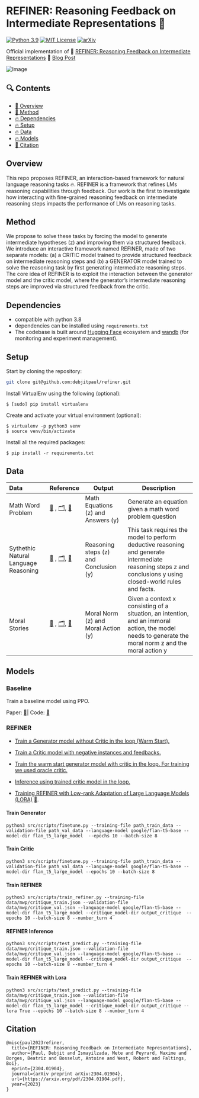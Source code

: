 # REFINER: Reasoning Feedback on Intermediate Representations :rocket: 

[![Python 3.9](https://img.shields.io/badge/python-3.9-blue.svg)](https://www.python.org/downloads/release/python-390/)
[![MIT License](https://img.shields.io/github/license/m43/focal-loss-against-heuristics)](LICENSE)
[![arXiv](https://img.shields.io/badge/arXiv-2304.01904-b31b1b.svg)](https://arxiv.org/pdf/2304.01904.pdf)


Official implementation of 📖 [REFINER: Reasoning Feedback on Intermediate Representations](https://arxiv.org/pdf/2304.01904.pdf) 🔗 [Blog Post](https://debjitpaul.github.io/refiner/)

![Image](https://github.com/debjitpaul/refiner/blob/main/data/Figure1-motivational_example.gif)

## 🔍 Contents

- [🌟 Overview](#overview)
- [🌟 Method](#method)
- [🔥 Dependencies](#dependencies)
- [🔥 Setup](#setup)
- [🔥 Data](#data)
- [🔥 Models](#models)
- [🚩 Citation ](#citation)

## Overview 

This repo proposes REFINER, an interaction-based framework for natural language reasoning tasks 🔥. REFINER is a framework that refines LMs reasoning capabilities through feedback. Our work is the first to investigate how interacting with fine-grained reasoning feedback on intermediate reasoning steps impacts the performance of LMs on reasoning tasks.

## Method 

We propose to solve these tasks by forcing the model to generate intermediate hypotheses (z) and improving them via structured feedback. We introduce an interactive framework named REFINER, made of two separate models: (a) a CRITIC model trained to provide structured feedback on intermediate reasoning steps and (b) a GENERATOR model trained to solve the reasoning task by first generating intermediate reasoning steps. The core idea of REFINER is to exploit the interaction between the generator model and the critic model, where the generator’s intermediate reasoning steps are improved via structured feedback from the critic. 

## Dependencies

- compatible with python 3.8
- dependencies can be installed using `requirements.txt`
- The codebase is built around [Hugging Face](https://huggingface.co/) ecosystem and [wandb](https://wandb.ai/site) (for monitoring and experiment management).

## Setup


Start by cloning the repository:

```bash
git clone git@github.com:debjitpaul/refiner.git
```


Install VirtualEnv using the following (optional):

```shell
$ [sudo] pip install virtualenv
```

Create and activate your virtual environment (optional):

```shell
$ virtualenv -p python3 venv
$ source venv/bin/activate
```

Install all the required packages:

```shell
$ pip install -r requirements.txt
```

## Data 

| Data                       | Reference                                                    | Output  | Description                                                  |
| :-------------------------- | ------------------------------------------------------------ | ------- | ------------------------------------------------------------ |
| Math Word Problem           | [📖](https://arxiv.org/pdf/2103.07191.pdf) , [🗂️](https://github.com/arkilpatel/SVAMP/tree/main/data/mawps-asdiv-a_svamp_without_questions), [🔗](https://github.com/arkilpatel/SVAMP) | Math Equations (z) and Answers (y) | Generate an equation given a math word problem question |
| Sythethic Natural Language Reasoning          | [📖](https://crfm-helm.readthedocs.io/en/latest/) , [🗂️](https://github.com/stanford-crfm/helm), [🔗](https://github.com/stanford-crfm/helm/tree/main/src/helm/benchmark/scenarios) | Reasoning steps (z) and Conclusion (y) | This task requires the model to perform deductive reasoning and generate intermediate reasoning steps z and conclusions y using closed-world rules and facts. |
| Moral Stories           | [📖](https://aclanthology.org/2021.emnlp-main.54.pdf) , [🗂️](https://tinyurl.com/moral-stories-data), [🔗](https://huggingface.co/datasets/demelin/moral_stories) | Moral Norm (z) and Moral Action (y) | Given a context x consisting of a situation, an intention, and an immoral action, the model needs to generate the moral norm z and the moral action y |

## Models

### Baseline
Train a baseline model using PPO.

Paper: [📖](https://arxiv.org/abs/2210.01241)| Code: [🔗](https://rl4lms.apps.allenai.org/)

### REFINER
* [Train a Generator model without Critic in the loop (Warm Start).](#train-generator)

* [Train a Critic model with negative instances and feedbacks.](#train-critic)

* [Train the warm start generator model with critic in the loop. For training we used oracle critic.](#train-refiner)

* [Inference using trained critic model in the loop.](#refiner-inference)

* [Training REFINER with Low-rank Adaptation of Large Language Models (LORA)](#train-refiner-with-lora) [📖](https://arxiv.org/pdf/2106.09685.pdf).
  

#### Train Generator

```
python3 src/scripts/finetune.py --training-file path_train_data --validation-file path_val_data --language-model google/flan-t5-base --model-dir flan_t5_large_model  --epochs 10 --batch-size 8
```
#### Train Critic
```
python3 src/scripts/finetune.py --training-file path_train_data --validation-file path_val_data --language-model google/flan-t5-base --model-dir flan_t5_large_model --epochs 10 --batch-size 8
```
#### Train REFINER 
```
python3 src/scripts/train_refiner.py --training-file data/mwp/critique_train.json --validation-file data/mwp/critique_val.json --language-model google/flan-t5-base --model-dir flan_t5_large_model --critique_model-dir output_critique  --epochs 10 --batch-size 8 --number_turn 4
```
#### REFINER Inference
```
python3 src/scripts/test_predict.py --training-file data/mwp/critique_train.json --validation-file data/mwp/critique_val.json --language-model google/flan-t5-base --model-dir flan_t5_large_model --critique_model-dir output_critique  --epochs 10 --batch-size 8 --number_turn 4
```
#### Train REFINER with Lora 
```
python3 src/scripts/test_predict.py --training-file data/mwp/critique_train.json --validation-file data/mwp/critique_val.json --language-model google/flan-t5-base --model-dir flan_t5_large_model --critique_model-dir output_critique --lora True --epochs 10 --batch-size 8 --number_turn 4
```

## Citation

```
@misc{paul2023refiner,
  title={REFINER: Reasoning Feedback on Intermediate Representations},
  author={Paul, Debjit and Ismayilzada, Mete and Peyrard, Maxime and Borges, Beatriz and Bosselut, Antoine and West, Robert and Faltings, Boi},
  eprint={2304.01904},
  journal={arXiv preprint arXiv:2304.01904},
  url={https://arxiv.org/pdf/2304.01904.pdf},
  year={2023}
}
```

